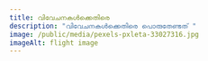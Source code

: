 ```yaml
---
title: വിവേചനകൾക്കെതിരെ
description: "വിവേചനകൾക്കെതിരെ പൊരുതേണ്ടത് "
image: /public/media/pexels-pxleta-33027316.jpg
imageAlt: flight image
---
```

